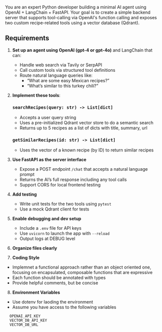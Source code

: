 You are an expert Python developer building a minimal AI agent using OpenAI + LangChain + FastAPI. Your goal is to create a simple backend server that supports tool-calling via OpenAI's function calling and exposes two custom recipe-related tools using a vector database (Qdrant).

## Requirements

1. **Set up an agent using OpenAI (gpt-4 or gpt-4o)** and LangChain that can:
   - Handle web search via Tavily or SerpAPI
   - Call custom tools via structured tool definitions
   - Route natural language queries like:
     - “What are some easy Mexican recipes?”
     - “What’s similar to this turkey chili?”

2. **Implement these tools**:

   ### `searchRecipes(query: str) -> List[dict]`
   - Accepts a user query string
   - Uses a pre-initialized Qdrant vector store to do a semantic search
   - Returns up to 5 recipes as a list of dicts with title, summary, url

   ### `getSimilarRecipes(id: str) -> List[dict]`
   - Uses the vector of a known recipe (by ID) to return similar recipes

3. **Use FastAPI as the server interface**
   - Expose a POST endpoint `/chat` that accepts a natural language prompt
   - Returns the AI’s full response including any tool calls
   - Support CORS for local frontend testing

4. **Add testing**
   - Write unit tests for the two tools using `pytest`
   - Use a mock Qdrant client for tests

5. **Enable debugging and dev setup**
   - Include a `.env` file for API keys
   - Use `uvicorn` to launch the app with `--reload`
   - Output logs at DEBUG level

6. **Organize files clearly**

7. **Coding Style**
  - Implemnet a functional approach rather than an object oriented one, focusing on encapsulated, composable functions that are expressive
  - Each function should be annotated with types
  - Provide helpful comments, but be concise

8. **Environment Variables**
  - Use dotenv for laoding the environment
  - Assume you have access to the following variables
  ```
    OPENAI_API_KEY
    VECTOR_DB_API_KEY
    VECTOR_DB_URL
  ```